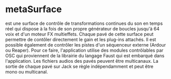 # metaSurface 
est une surface de contrôle de transformations continues du son en temps réel qui dispose à la fois de son propre générateur de boucles jusqu'à 64 voix et d'un moteur FX multieffets.
Chaque pavé de cette surface peut permettre de contôler directement le gain et les plug-ins attachés. Il est possible également de contrôler les pistes d'un séquenceur externe (Ardour ou Reaper). Pour ce faire, l'application utilise des modules contrôlables par OSC qui proviennent de la librairie du langage Faust qui est embarqué dans l'application.
Les fichiers audios des pavés peuvent être multicanaux. La sortie de chaque pavé sur Jack se règle indépendamment et peut être mono ou multicanal.
